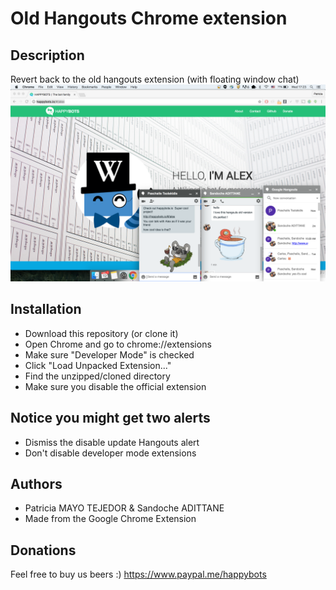 # Old Hangouts Chrome extension

## Description
Revert back to the old hangouts extension (with floating window chat)
![Alt text](screenshots/chrome.png "Old chrome extension")

## Installation
* Download this repository (or clone it)
* Open Chrome and go to chrome://extensions
* Make sure "Developer Mode" is checked
* Click "Load Unpacked Extension..."
* Find the unzipped/cloned directory
* Make sure you disable the official extension

## Notice you might get two alerts
* Dismiss the disable update Hangouts alert
* Don't disable developer mode extensions

## Authors
* Patricia MAYO TEJEDOR & Sandoche ADITTANE
* Made from the Google Chrome Extension

## Donations
Feel free to buy us beers :)
https://www.paypal.me/happybots
